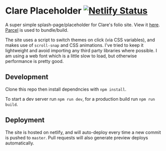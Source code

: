 # Clare Placeholder [![Netlify Status](https://api.netlify.com/api/v1/badges/0bda769f-9274-4b82-b077-8173474b7585/deploy-status)](https://app.netlify.com/sites/clare-placeholder/deploys)

A super simple splash-page/placeholder for Clare's folio site. View it [here](https://clare-placeholder.netlify.com/). [Parcel](https://parceljs.org/) is used to bundle/build.

The site uses a script to switch themes on click (via CSS variables), and makes use of `scroll-snap` and CSS animations. I've tried to keep it lightweight and avoid importing any third party libraries where possible. I am using a web font which is a little slow to load, but otherwise performance is pretty good.

## Development

Clone this repo then install dependncies with `npm install`.

To start a dev server run `npm run dev`, for a production build run `npm run build`.

## Deployment

The site is hosted on netlify, and will auto-deploy every time a new commit is pushed to `master`. Pull requests will also generate preview deploys automatically.
